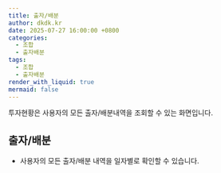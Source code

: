 ```yaml
---
title: 출자/배분
author: dkdk.kr
date: 2025-07-27 16:00:00 +0800
categories:
  - 조합
  - 출자배분
tags:
  - 조합
  - 출자배분
render_with_liquid: true
mermaid: false
---
```

투자현황은 사용자의 모든 출자/배분내역을 조회할 수 있는 화면입니다. 
## 출자/배분
- 사용자의 모든 출자/배분 내역을 일자별로 확인할 수 있습니다. 